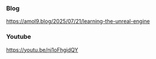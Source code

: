 ### Blog

  <https://amol9.blog/2025/07/21/learning-the-unreal-engine>
  
### Youtube

  <https://youtu.be/nj1oFhgidQY>
  
